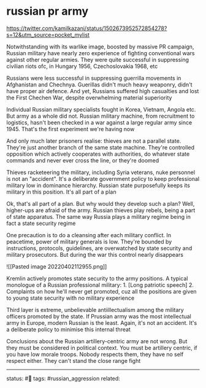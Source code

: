 # russian pr army
https://twitter.com/kamilkazani/status/1502673952572854278?s=12&utm_source=pocket_mylist

Notwithstanding with its warlike image, boosted by massive PR campaign, Russian military have nearly zero experience of fighting conventional wars against other regular armies. They were quite successful in suppressing civilian riots ofc, in Hungary 1956, Czechoslovakia 1968, etc


Russians were less successful in suppressing guerrilla movements in Afghanistan and Chechnya. Guerillas didn't much heavy weaponry, didn't have proper air defence. And yet, Russians suffered high casualties and lost the First Chechen War, despite overwhelming material superiority


Individual Russian military specialists fought in Korea, Vietnam, Angola etc. But army as a whole did not. Russian military machine, from recruitment to logistics, hasn't been checked in a war against a large regular army since 1945. That's the first experiment we're having now



And only much later prisoners realise: thieves are not a parallel state. They're just another branch of the same state machine. They're controlled opposition which actively cooperates with authorities, do whatever state commands and never ever cross the line, or they're doomed

Thieves racketeering the military, including Syria veterans, nuke personnel is not an "accident". It's a deliberate government policy to keep professional military low in dominance hierarchy. Russian state purposefully keeps its military in this position. It's all part of a plan



Ok, that's all part of a plan. But why would they develop such a plan? Well, higher-ups are afraid of the army. Russian thieves play rebels, being a part of state apparatus. The same way Russia plays a military regime being in fact a state security regime



One precaution is to do a cleansing after each military conflict. In peacetime, power of military generals is low. They're bounded by instructions, protocols, guidelines, are overwatched by state security and military prosecutors. But during the war this control nearly disappears

![[Pasted image 20220402112955.png]]



Kremlin actively promotes state security to the army positions. A typical monologue of a Russian professional military: 1. [Long patriotic speech] 2. Complaints on how he'll never get promoted, cuz all the positions are given to young state security with no military experience

Third layer is extreme, unbelievable antiillectualism among the military officers promoted by the state. If Prussian army was the most intellectual army in Europe, modern Russian is the least. Again, it's not an accident. It's a deliberate policy to minimise this internal threat


Conclusions about the Russian artillery-centric army are not wrong. But they must be considered in political context. You must be artillery centric, if you have low morale troops. Nobody respects them, they have no self respect either. They can't stand the close range fight


---
status: #🌱
tags: #russian_aggression 
related: 
